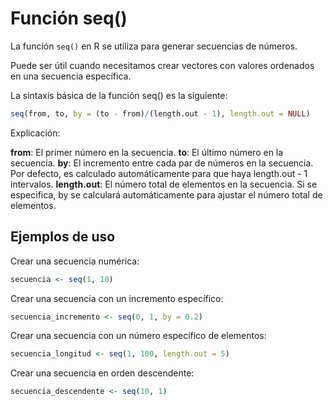 # Función seq()

La función `seq()` en R se utiliza para generar secuencias de números.

Puede ser útil cuando necesitamos crear vectores con valores ordenados en una secuencia específica.

La sintaxis básica de la función seq() es la siguiente:

``` r
seq(from, to, by = (to - from)/(length.out - 1), length.out = NULL)
```

Explicación:

**from**: El primer número en la secuencia.
**to**: El último número en la secuencia.
**by**: El incremento entre cada par de números en la secuencia. Por defecto, es calculado automáticamente para que haya length.out - 1 intervalos.
**length.out**: El número total de elementos en la secuencia. Si se especifica, by se calculará automáticamente para ajustar el número total de elementos.

## Ejemplos de uso

Crear una secuencia numérica:

``` r
secuencia <- seq(1, 10)
```

Crear una secuencia con un incremento específico:

``` r
secuencia_incremento <- seq(0, 1, by = 0.2)
```

Crear una secuencia con un número específico de elementos:

``` r
secuencia_longitud <- seq(1, 100, length.out = 5)
```

Crear una secuencia en orden descendente:

``` r
secuencia_descendente <- seq(10, 1)
```
